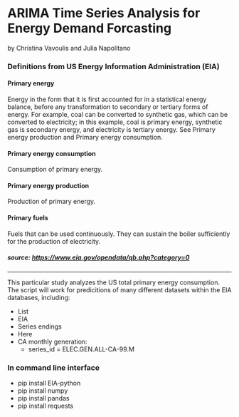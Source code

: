 # ARIMA Time Series Analysis for Energy Demand Forcasting

by Christina Vavoulis and Julia Napolitano

### Definitions from US Energy Information Administration (EIA)
#### Primary energy
Energy in the form that it is first accounted for in a statistical energy balance, before any transformation to secondary or tertiary forms of energy. For example, coal can be converted to synthetic gas, which can be converted to electricity; in this example, coal is primary energy, synthetic gas is secondary energy, and electricity is tertiary energy. See Primary energy production and Primary energy consumption.
#### Primary energy consumption 
Consumption of primary energy. 
#### Primary energy production
Production of primary energy. 
#### Primary fuels
Fuels that can be used continuously. They can sustain the boiler sufficiently for the production of electricity.
##### source: https://www.eia.gov/opendata/qb.php?category=0
----------------------------------------------------------------------

This particular study analyzes the US total primary energy consumption. The script will work for predicitions of many different datasets within the EIA databases, including:
- List 
- EIA
- Series endings
- Here
- CA monthly generation:
     - series_id = ELEC.GEN.ALL-CA-99.M
     
### In command line interface
- pip install EIA-python
- pip install numpy
- pip install pandas
- pip install requests
